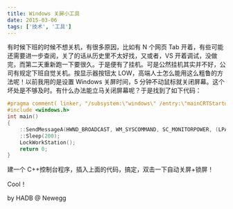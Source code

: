 ```yaml
---
title: Windows 关屏小工具
date: 2015-03-06
tags: ['技术', '工具']
---
```


有时候下班的时候不想关机，有很多原因，比如有 N 个网页 Tab 开着，有些可能还需要进一步查阅，关了的话从历史里不太好找，又或者，VS 开着调试，没做完，而第二天重新跑一下要很久。于是便有了挂机。可是公然挂机其实并不好，公司有规定下班自觉关机。按显示器按钮太 LOW，高端人士怎么能用这么粗鲁的方法呢！以前我用的是设置 Windows 关屏时间，5 分钟不动鼠标就关闭屏幕。这个坏处是不够及时。有什么办法能立马关闭屏幕呢？于是找到了如下代码：

```cpp
#pragma comment( linker, "/subsystem:\"windows\" /entry:\"mainCRTStartup\"" )
#include <windows.h>
int main()
{
    ::SendMessageA(HWND_BROADCAST, WM_SYSCOMMAND, SC_MONITORPOWER, (LPARAM)2);
    ::Sleep(200);
    LockWorkStation();
    return 0;
}
```

建一个 C++控制台程序，插入上面的代码，搞定，双击一下自动关屏+锁屏！

Cool！

by HADB @ Newegg
